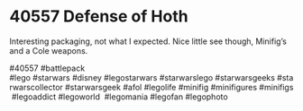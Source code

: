 # 40557 Defense of Hoth

Interesting packaging, not what I expected. Nice little see though, Minifig’s and a Cole weapons. 

#40557 
 #battlepack
#lego #starwars #disney #legostarwars #starwarslego #starwarsgeeks #starwarscollector #starwarsgeek #afol #legolife #minifig #minifigures #minifigs #legoaddict #legoworld  #legomania #legofan #legophoto 

